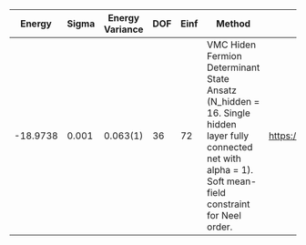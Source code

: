 | Energy   | Sigma | Energy Variance | DOF | Einf | Method                                                       | Data Repository                  |
|----------|-------|-----------------|-----|------|--------------------------------------------------------------|----------------------------------|
| -18.9738 | 0.001 | 0.063(1)        | 36  | 72   | VMC Hiden Fermion Determinant State Ansatz (N_hidden = 16. Single hidden layer fully connected net with alpha = 1). Soft mean-field constraint for Neel order. | https://arxiv.org/abs/2111.10420 |

